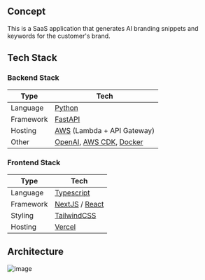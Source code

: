 ## Concept

This is a SaaS application that generates AI branding snippets and keywords for the customer's brand.

## Tech Stack

### Backend Stack

| Type      | Tech                                                                                                     |
| --------- | -------------------------------------------------------------------------------------------------------- |
| Language  | [Python](https://www.python.org/)                                                                        |
| Framework | [FastAPI](https://fastapi.tiangolo.com/)                                                                 |
| Hosting   | [AWS](https://aws.amazon.com/) (Lambda + API Gateway)                                                    |
| Other     | [OpenAI](https://openai.com/), [AWS CDK](https://aws.amazon.com/cdk/), [Docker](https://www.docker.com/) |

### Frontend Stack

| Type      | Tech                                                          |
| --------- | ------------------------------------------------------------- |
| Language  | [Typescript](https://www.typescriptlang.org/)                 |
| Framework | [NextJS](https://nextjs.org/) / [React](https://reactjs.org/) |
| Styling   | [TailwindCSS](https://tailwindcss.com/)                       |
| Hosting   | [Vercel](https://vercel.com)                                  |

## Architecture

![image](https://user-images.githubusercontent.com/84239116/173046304-ff4f3701-0db3-4764-bab9-78f0736fe784.png)
